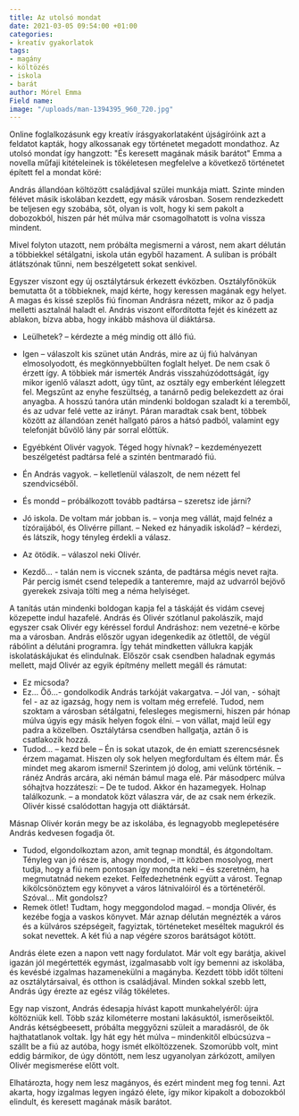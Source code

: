 ```yaml
---
title: Az utolsó mondat
date: 2021-03-05 09:54:00 +01:00
categories:
- kreatív gyakorlatok
tags:
- magány
- költözés
- iskola
- barát
author: Mórel Emma
Field name: 
image: "/uploads/man-1394395_960_720.jpg"
---
```


Online foglalkozásunk egy kreatív írásgyakorlataként újságíróink azt a feldatot kapták,  hogy  alkossanak egy történetet megadott mondathoz. Az utolsó mondat így hangzott: "És keresett magának másik barátot"
Emma a novella műfaji kitételeinek is tökéletesen megfelelve a következő történetet épített fel a mondat köré: 


András állandóan költözött családjával szülei munkája miatt. Szinte minden félévet másik iskolában kezdett, egy másik városban. Sosem rendezkedett be teljesen egy szobába, sőt, olyan is volt, hogy ki sem pakolt a dobozokból, hiszen pár hét múlva már csomagolhatott is volna vissza mindent.

Mivel folyton utazott, nem próbálta megismerni a várost, nem akart délután a többiekkel sétálgatni, iskola után egyből hazament. A suliban is próbált átlátszónak tűnni, nem beszélgetett sokat senkivel.

Egyszer viszont egy új osztálytársuk érkezett évközben. Osztályfőnökük bemutatta őt a többieknek, majd kérte, hogy keressen magának egy helyet. A magas és kissé szeplős fiú finoman Andrásra nézett, mikor az ő padja melletti asztalnál haladt el. András viszont elfordította fejét és kinézett az ablakon, bízva abba, hogy inkább máshova ül diáktársa. 

- Leülhetek? – kérdezte a még mindig ott álló fiú.
- Igen – válaszolt kis szünet után András, mire az új fiú halványan elmosolyodott, és megkönnyebbülten foglalt helyet. De nem csak ő érzett így. A többiek már ismerték András visszahúzódottságát, így mikor igenlő választ adott, úgy tűnt, az osztály egy emberként lélegzett fel. Megszűnt az enyhe feszültség, a tanárnő pedig belekezdett az órai anyagba. A hosszú tanóra után mindenki boldogan szaladt ki a teremből, és az udvar felé vette az irányt. Páran maradtak csak bent, többek között az állandóan zenét hallgató páros a hátsó padból, valamint egy telefonját bűvölő lány pár sorral előttük. 

- Egyébként Olivér vagyok. Téged hogy hívnak? – kezdeményezett beszélgetést padtársa felé a szintén bentmaradó fiú.
- Én András vagyok. – kelletlenül válaszolt, de nem nézett fel szendvicséből.
- És mondd – próbálkozott tovább padtársa – szeretsz ide járni? 
- Jó iskola. De voltam már jobban is. – vonja meg vállát, majd felnéz a tízóraijából, és Olivérre pillant. – Neked ez hányadik iskolád? – kérdezi, és látszik, hogy tényleg érdekli a válasz.
- Az ötödik. – válaszol neki Olivér.
- Kezdő… - talán nem is viccnek szánta, de padtársa mégis nevet rajta. Pár percig ismét csend telepedik a tanteremre, majd az udvarról bejövő gyerekek zsivaja tölti meg a néma helyiséget. 

A tanítás után mindenki boldogan kapja fel a táskáját és vidám csevej közepette indul hazafelé. András és Olivér szótlanul pakolászik, majd egyszer csak Olivér egy kéréssel fordul Andráshoz: nem vezetné-e körbe ma a városban. András először ugyan idegenkedik az ötlettől, de végül rábólint a délutáni programra. Így tehát mindketten vállukra kapják iskolatáskájukat és elindulnak. Először csak csendben haladnak egymás mellett, majd Olivér az egyik építmény mellett megáll és rámutat:
- Ez micsoda?
- Ez… Őő…- gondolkodik András tarkóját vakargatva. – Jól van, - sóhajt fel - az az igazság, hogy nem is voltam még errefelé. Tudod, nem szoktam a városban sétálgatni, felesleges megismerni, hiszen pár hónap múlva úgyis egy másik helyen fogok élni. – von vállat, majd leül egy padra a közelben. Osztálytársa csendben hallgatja, aztán ő is csatlakozik hozzá. 
- Tudod… – kezd bele – Én is sokat utazok, de én emiatt szerencsésnek érzem magamat. Hiszen oly sok helyen megfordultam és éltem már. És mindet meg akarom ismerni! Szerintem jó dolog, ami velünk történik. – ránéz András arcára, aki némán bámul maga elé. Pár másodperc múlva sóhajtva hozzáteszi: – De te tudod. Akkor én hazamegyek. Holnap találkozunk. – a mondatok közt válaszra vár, de az csak nem érkezik. Olivér kissé csalódottan hagyja ott diáktársát.

Másnap Olivér korán megy be az iskolába, és legnagyobb meglepetésére András kedvesen fogadja őt. 
- Tudod, elgondolkoztam azon, amit tegnap mondtál, és átgondoltam. Tényleg van jó része is, ahogy mondod, – itt közben mosolyog, mert tudja, hogy a fiú nem pontosan így mondta neki – és szeretném, ha megmutatnád nekem ezeket. Felfedezhetnénk együtt a várost. Tegnap kikölcsönöztem egy könyvet a város látnivalóiról és a történetéről. Szóval… Mit gondolsz?
- Remek ötlet! Tudtam, hogy meggondolod magad. – mondja Olivér, és kezébe fogja a vaskos könyvet.
Már aznap délután megnézték a város és a külváros szépségeit, fagyiztak, történeteket meséltek magukról és sokat nevettek. A két fiú a nap végére szoros barátságot kötött. 

András élete ezen a napon vett nagy fordulatot. Már volt egy barátja, akivel igazán jól megértették egymást, izgalmasabb volt így bemenni az iskolába, és kevésbé izgalmas hazamenekülni a magányba. Kezdett több időt tölteni az osztálytársaival, és otthon is családjával. Minden sokkal szebb lett, András úgy érezte az egész világ tökéletes. 

Egy nap viszont, András édesapja hívást kapott munkahelyéről: újra költözniük kell. Több száz kilométerre mostani lakásuktól, ismerőseiktől. András kétségbeesett, próbálta meggyőzni szüleit a maradásról, de ők hajthatatlanok voltak. Így hát egy hét múlva – mindenkitől elbúcsúzva – szállt be a fiú az autóba, hogy ismét elköltözzenek. Szomorúbb volt, mint eddig bármikor, de úgy döntött, nem lesz ugyanolyan zárkózott, amilyen Olivér megismerése előtt volt.

Elhatározta, hogy nem lesz magányos, és ezért mindent meg fog tenni. Azt akarta, hogy izgalmas legyen ingázó élete, így mikor kipakolt a dobozokból elindult, és keresett magának másik barátot.
